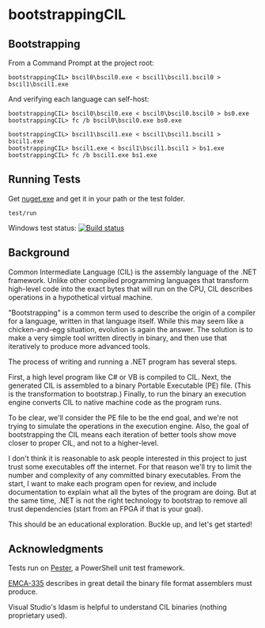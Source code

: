 bootstrappingCIL
================

Bootstrapping
-------------

From a Command Prompt at the project root:

    bootstrappingCIL> bscil0\bscil0.exe < bscil1\bscil1.bscil0 > bscil1\bscil1.exe
    
And verifying each language can self-host:

    bootstrappingCIL> bscil0\bscil0.exe < bscil0\bscil0.bscil0 > bs0.exe
    bootstrappingCIL> fc /b bscil0\bscil0.exe bs0.exe
    
    bootstrappingCIL> bscil1\bscil1.exe < bscil1\bscil1.bscil1 > bscil1.exe
    bootstrappingCIL> bscil1.exe < bscil1\bscil1.bscil1 > bs1.exe
    bootstrappingCIL> fc /b bscil1.exe bs1.exe


Running Tests
-------------

Get [nuget.exe](http://nuget.org/nuget.exe) and get it in your path or the test folder.

    test/run

Windows test status: [![Build status](https://ci.appveyor.com/api/projects/status/cnd0aqt66wc98ncm)](https://ci.appveyor.com/project/darth-walsh/bootstrappingcil)

Background
----------

Common Intermediate Language (CIL) is the assembly language of the .NET framework.
Unlike other compiled programming languages that transform high-level code into the exact bytes that will run on the CPU,
 CIL describes operations in a hypothetical virtual machine.
 
"Bootstrapping" is a common term used to describe the origin of a compiler for a language, written in that language itself.
While this may seem like a chicken-and-egg situation, evolution is again the answer.
The solution is to make a very simple tool written directly in binary, and then use that iteratively to produce more advanced tools.

The process of writing and running a .NET program has several steps.

First, a high level program like C# or VB is compiled to CIL.
Next, the generated CIL is assembled to a binary Portable Executable (PE) file. (This is the transformation to bootstrap.)
Finally, to run the binary an execution engine converts CIL to native machine code as the program runs.

To be clear, we'll consider the PE file to be the end goal, and we're not trying to simulate the operations in the execution engine. Also, the goal of bootstrapping the CIL means each iteration of better tools show move closer to proper CIL, and not to a higher-level.

I don't think it is reasonable to ask people interested in this project to just trust some executables off the internet.
For that reason we'll try to limit the number and complexity of any committed binary executables.
From the start, I want to make each program open for review, and include documentation to explain what all the bytes of the program are doing.
But at the same time, .NET is not the right technology to bootstrap to remove all trust dependencies (start from an FPGA if that is your goal).

This should be an educational exploration. Buckle up, and let's get started!


Acknowledgments
---------------

Tests run on [Pester](https://github.com/pester/Pester), a PowerShell unit test framework.

[EMCA-335](http://www.ecma-international.org/publications/files/ECMA-ST/ECMA-335.pdf) describes in great detail the binary file format assemblers must produce.

Visual Studio's ldasm is helpful to understand CIL binaries (nothing proprietary used).
